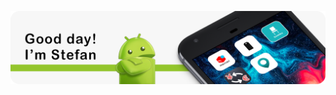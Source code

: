 <p align="center">
<img src="https://github.com/Fintasys/Fintasys/blob/master/header.png" alt="Good Day! I'm Stefan" />
</p>
